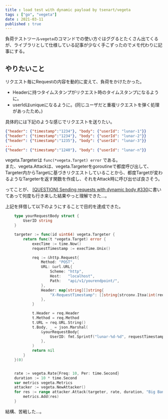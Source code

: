 ```yaml
---
title : load test with dynamic payload by tsenart/vegeta
tags : ["go", "vegeta"]
date : 2021-03-11
published : true
---
```


負荷テストツール`vegeta`のコマンドでの使い方ぐはググるとたくさん出てくるが、ライブラリとして仕様している記事が少なく手こずったのでメモ代わりに記事にする。


## やりたいこと

リクエスト毎にRequestの内容を動的に変えて、負荷をかけたかった。

- Headerに持つタイムスタンプがリクエスト時のタイムスタンプになるように。
- userIdはuniqueになるように。(同じユーザだと重複リクエストを弾く処理があったため。)

具体的には下記のような感じでリクエストを送りたい。

```json
{"header": {"timestamp":"1234"}, "body": {"userId": "lunar-1"}}
{"header": {"timestamp":"1234"}, "body": {"userId": "lunar-2"}}
{"header": {"timestamp":"1235"}, "body": {"userId": "lunar-3"}}
...
{"header": {"timestamp":"1240"}, "body": {"userId": "lunar-n"}}
```


vegeta.Targeterは `func(*vegeta.Target) error` である。  
また、vegeta.Attackは、vegeta.Targeterをgoroutineで都度呼び出して、Targeter内からTargetに基づきリクエストしていることから、都度Targetが変わるようなTargeterを返す関数を作成し、それをAttack時に呼び出せば良さそう。

ってことが、 [[QUESTION] Sending requests with dynamic body #330](https://github.com/tsenart/vegeta/issues/330#issuecomment-417230380)に書いてあって何度も行き来した結果やっと理解できた...。

上記を拝借して以下のようにすることで目的を達成できた。  


```go
	type yourRequestBody struct {
		UserID string
	}

	targeter := func(id uint64) vegeta.Targeter {
		return func(t *vegeta.Target) error {
			execTime := time.Now()
			requestTimestamp := execTime.Unix()

			req := &http.Request{
				Method: "POST",
				URL: &url.URL{
					Scheme: "http",
					Host:   "localhost",
					Path:   "api/v1/yourendpoint/",
				},
				Header: map[string][]string{
					"X-RequestTimestamp": []string{strconv.Itoa(int(requestTimestamp))},
				},
			}

			t.Header = req.Header
			t.Method = req.Method
			t.URL = req.URL.String()
			t.Body, _ = json.Marshal(
				&yourRequestBody{
					UserID: fmt.Sprintf("lunar-%d-%d", requestTimestamp, atomic.AddUint64(&id, 1)),
				},
			)
			return nil
		}
	}(0)


	rate := vegeta.Rate{Freq: 10, Per: time.Second}
	duration := 10 * time.Second
	var metrics vegeta.Metrics
	attacker := vegeta.NewAttacker()
	for res := range attacker.Attack(targeter, rate, duration, "Big Bang!") {
		metrics.Add(res)
	}
```


結構、苦戦した...。